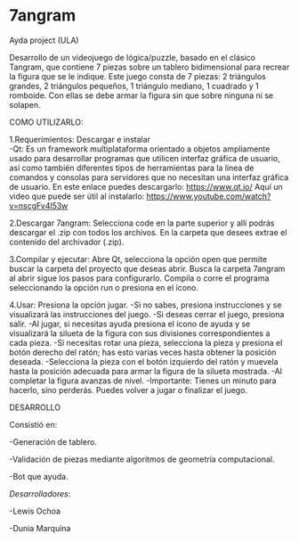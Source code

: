 # 7angram
Ayda project (ULA)

Desarrollo de un videojuego de lógica/puzzle, basado en el clásico Tangram, que contiene 7 piezas sobre un tablero bidimensional para recrear la figura que se le indique.
Este juego consta de 7 piezas: 2 triángulos grandes, 2 triángulos pequeños, 1 triángulo mediano, 1 cuadrado y 1 romboide. Con ellas se debe armar la figura sin que sobre ninguna ni se solapen.

COMO UTILIZARLO:

1.Requerimientos: Descargar e instalar  
  -Qt: Es un framework multiplataforma orientado a objetos ampliamente usado para desarrollar programas que utilicen interfaz gráfica de usuario, así como también diferentes tipos de herramientas para la línea de comandos y consolas para servidores que no necesitan una interfaz gráfica de usuario.
En este enlace puedes descargarlo: https://www.qt.io/
Aquí un video que puede ser útil al instalarlo: https://www.youtube.com/watch?v=nscgFv4l53w

2.Descargar 7angram: Selecciona code en la parte superior y allí podrás descargar el .zip con todos los archivos.
En la carpeta que desees extrae el contenido del archivador (.zip).

3.Compilar y ejecutar: Abre Qt, selecciona la opción open que permite buscar la carpeta del proyecto que deseas abrir. Busca la carpeta 7angram al abrir sigue los pasos para configurarlo.
Compila o corre el programa seleccionando la opción run o presiona en el ícono.

4.Usar: Presiona la opción jugar. 
  -Si no sabes, presiona instrucciones y se visualizará las instrucciones del juego.
  -Si deseas cerrar el juego, presiona salir.
  -Al jugar, si necesitas ayuda presiona el ícono de ayuda y se visualizará la silueta de la figura con sus divisiones correspondientes a cada pieza. 
  -Si necesitas rotar una pieza, selecciona la pieza y presiona el botón derecho del ratón; has esto varias veces hasta obtener la posición deseada.
  -Selecciona la pieza con el botón izquierdo del ratón y muevela hasta la posición adecuada para armar la figura de la silueta mostrada.
  -Al completar la figura avanzas de nivel.
  -Importante: Tienes un minuto para hacerlo, sino perderás. Puedes volver a jugar o finalizar el juego.

DESARROLLO

Consistió en:

-Generación de tablero.

-Validación de piezas mediante algoritmos de geometría computacional.

-Bot que ayuda.

*Desarrolladores*:

-Lewis Ochoa

-Dunia Marquina

